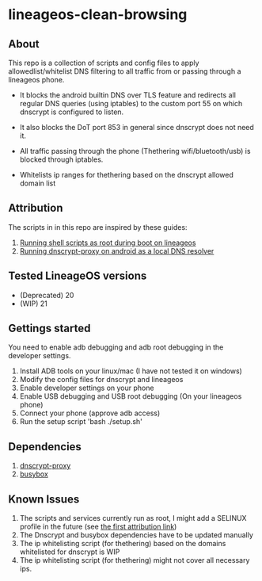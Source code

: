 # lineageos-clean-browsing

## About
This repo is a collection of scripts and config files to apply allowedlist/whitelist DNS filtering
to all traffic from or passing through a lineageos phone. 

* It blocks the android builtin DNS over TLS feature and redirects all regular DNS queries (using iptables)
to the custom port 55 on which dnscrypt is configured to listen.

* It also blocks the DoT port 853 in general since dnscrypt does not need it.

* All traffic passing through the phone (Thethering wifi/bluetooth/usb) is blocked through iptables.
* Whitelists ip ranges for thethering based on the dnscrypt allowed domain list


## Attribution
The scripts in in this repo are inspired by these guides:

1. [Running shell scripts as root during boot on lineageos](https://ch1p.io/lineageos-run-shell-script-at-boot-as-root/)
2. [Running dnscrypt-proxy on android as a local DNS resolver](https://android.stackexchange.com/questions/207484/how-to-run-dnscrypt-as-a-background-service-on-android)

## Tested LineageOS versions

* (Deprecated) 20
* (WIP) 21

## Gettings started
You need to enable adb debugging and adb root debugging in the developer settings.

1. Install ADB tools on your linux/mac (I have not tested it on windows)
2. Modify the config files for dnscrypt and lineageos
4. Enable developer settings on your phone
5. Enable USB debugging and USB root debugging (On your lineageos phone)
6. Connect your phone (approve adb access)
7. Run the setup script 'bash ./setup.sh'

## Dependencies
1. [dnscrypt-proxy](https://github.com/DNSCrypt/dnscrypt-proxy)
2. [busybox](https://github.com/Magisk-Modules-Repo/busybox-ndk)

## Known Issues
1. The scripts and services currently run as root, I might add a SELINUX profile in the future (see [the first attribution link](#attribution))
2. The Dnscrypt and busybox dependencies have to be updated manually
3. The ip whitelisting script (for thethering) based on the domains whitelisted for dnscrypt is WIP
4. The ip whitelisting script (for thethering) might not cover all necessary ips.
